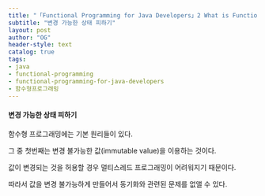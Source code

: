 ```yaml
---
title: "「Functional Programming for Java Developers」2 What is Functional Programming?"
subtitle: "변경 가능한 상태 피하기"
layout: post
author: "OG"
header-style: text
catalog: true
tags:
- java
- functional-programming
- functional-programming-for-java-developers
- 함수형프로그래밍
---
```


#### 변경 가능한 상태 피하기

함수형 프로그래밍에는 기본 원리들이 있다.

그 중 첫번째는 변경 불가능한 값(immutable value)을 이용하는 것이다.

값이 변경되는 것을 허용할 경우 멀티스레드 프로그래밍이 어려워지기 때문이다.

따라서 값을 변경 불가능하게 만들어서 동기화와 관련된 문제를 없앨 수 있다.
